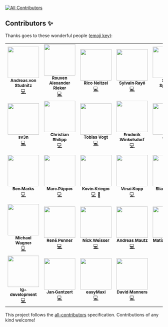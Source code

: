 
<!-- ALL-CONTRIBUTORS-BADGE:START - Do not remove or modify this section -->
[![All Contributors](https://img.shields.io/badge/all_contributors-32-orange.svg?style=flat-square)](#contributors-)
<!-- ALL-CONTRIBUTORS-BADGE:END -->
## Contributors ✨

Thanks goes to these wonderful people ([emoji key](https://allcontributors.org/docs/en/emoji-key)):

<!-- ALL-CONTRIBUTORS-LIST:START - Do not remove or modify this section -->
<!-- prettier-ignore-start -->
<!-- markdownlint-disable -->
<table>
  <tr>
    <td align="center"><a href="http://www.integer-net.de/agentur/andreas-von-studnitz/"><img src="https://avatars1.githubusercontent.com/u/662059?v=4" width="100px;" alt=""/><br /><sub><b>Andreas von Studnitz</b></sub></a><br /><a href="https://github.com/firegento/firegento-magesetup/commits?author=avstudnitz" title="Code">💻</a></td>
    <td align="center"><a href="https://rouven.io/"><img src="https://avatars3.githubusercontent.com/u/393419?v=4" width="100px;" alt=""/><br /><sub><b>Rouven Alexander Rieker</b></sub></a><br /><a href="https://github.com/firegento/firegento-magesetup/commits?author=therouv" title="Code">💻</a></td>
    <td align="center"><a href="http://www.riconeitzel.de/"><img src="https://avatars2.githubusercontent.com/u/930706?v=4" width="100px;" alt=""/><br /><sub><b>Rico Neitzel</b></sub></a><br /><a href="https://github.com/firegento/firegento-magesetup/commits?author=riconeitzel" title="Code">💻</a></td>
    <td align="center"><a href="https://www.diglin.com/"><img src="https://avatars2.githubusercontent.com/u/1337461?v=4" width="100px;" alt=""/><br /><sub><b>Sylvain Rayé</b></sub></a><br /><a href="https://github.com/firegento/firegento-magesetup/commits?author=sylvainraye" title="Code">💻</a></td>
    <td align="center"><a href="https://www.simonsprankel.com/"><img src="https://avatars1.githubusercontent.com/u/930199?v=4" width="100px;" alt=""/><br /><sub><b>Simon Sprankel</b></sub></a><br /><a href="https://github.com/firegento/firegento-magesetup/commits?author=sprankhub" title="Code">💻</a></td>
    <td align="center"><a href="http://www.fabian-blechschmidt.de/"><img src="https://avatars1.githubusercontent.com/u/379680?v=4" width="100px;" alt=""/><br /><sub><b>Fabian Blechschmidt</b></sub></a><br /><a href="https://github.com/firegento/firegento-magesetup/commits?author=Schrank" title="Code">💻</a></td>
    <td align="center"><a href="http://www.mage-profis.de/"><img src="https://avatars0.githubusercontent.com/u/710748?v=4" width="100px;" alt=""/><br /><sub><b>Mathis Klooß</b></sub></a><br /><a href="https://github.com/firegento/firegento-magesetup/commits?author=mklooss" title="Code">💻</a></td>
  </tr>
  <tr>
    <td align="center"><a href="https://magento.stackexchange.com/users/46249/sv3n"><img src="https://avatars1.githubusercontent.com/u/5022236?v=4" width="100px;" alt=""/><br /><sub><b>sv3n</b></sub></a><br /><a href="https://github.com/firegento/firegento-magesetup/commits?author=sreichel" title="Code">💻</a></td>
    <td align="center"><a href="https://github.com/cphilipp"><img src="https://avatars1.githubusercontent.com/u/2188398?v=4" width="100px;" alt=""/><br /><sub><b>Christian Philipp</b></sub></a><br /><a href="https://github.com/firegento/firegento-magesetup/commits?author=cphilipp" title="Code">💻</a></td>
    <td align="center"><a href="http://www.webguys.de/"><img src="https://avatars1.githubusercontent.com/u/940631?v=4" width="100px;" alt=""/><br /><sub><b>Tobias Vogt</b></sub></a><br /><a href="https://github.com/firegento/firegento-magesetup/commits?author=tobi-pb" title="Code">💻</a></td>
    <td align="center"><a href="https://github.com/winkelsdorf"><img src="https://avatars0.githubusercontent.com/u/1413291?v=4" width="100px;" alt=""/><br /><sub><b>Frederik Winkelsdorf</b></sub></a><br /><a href="https://github.com/firegento/firegento-magesetup/commits?author=winkelsdorf" title="Code">💻</a></td>
    <td align="center"><a href="https://twitter.com/sirawesome_"><img src="https://avatars3.githubusercontent.com/u/2085721?v=4" width="100px;" alt=""/><br /><sub><b>Julian</b></sub></a><br /><a href="https://github.com/firegento/firegento-magesetup/commits?author=jwittorf" title="Code">💻</a></td>
    <td align="center"><a href="http://www.multichannelsystems.com/"><img src="https://avatars3.githubusercontent.com/u/1866724?v=4" width="100px;" alt=""/><br /><sub><b>Martin Grossmann</b></sub></a><br /><a href="https://github.com/firegento/firegento-magesetup/commits?author=grossmann" title="Code">💻</a></td>
    <td align="center"><a href="https://www.gerhard-fobe.de/"><img src="https://avatars3.githubusercontent.com/u/1615283?v=4" width="100px;" alt=""/><br /><sub><b>Gerhard Fobe</b></sub></a><br /><a href="https://github.com/firegento/firegento-magesetup/commits?author=gfobe" title="Code">💻</a></td>
  </tr>
  <tr>
    <td align="center"><a href="http://twitter.com/benmarks"><img src="https://avatars1.githubusercontent.com/u/2141138?v=4" width="100px;" alt=""/><br /><sub><b>Ben Marks</b></sub></a><br /><a href="https://github.com/firegento/firegento-magesetup/commits?author=benmarks" title="Code">💻</a></td>
    <td align="center"><a href="https://www.paepper.com/"><img src="https://avatars0.githubusercontent.com/u/4135790?v=4" width="100px;" alt=""/><br /><sub><b>Marc Päpper</b></sub></a><br /><a href="https://github.com/firegento/firegento-magesetup/commits?author=mpaepper" title="Code">💻</a></td>
    <td align="center"><a href="https://github.com/kkrieger85"><img src="https://avatars2.githubusercontent.com/u/4435523?v=4" width="100px;" alt=""/><br /><sub><b>Kevin Krieger</b></sub></a><br /><a href="https://github.com/firegento/firegento-magesetup/commits?author=kkrieger85" title="Code">💻</a> <a href="https://github.com/firegento/firegento-magesetup/commits?author=kkrieger85" title="Documentation">📖</a></td>
    <td align="center"><a href="http://vinaikopp.com/"><img src="https://avatars0.githubusercontent.com/u/72463?v=4" width="100px;" alt=""/><br /><sub><b>Vinai Kopp</b></sub></a><br /><a href="https://github.com/firegento/firegento-magesetup/commits?author=Vinai" title="Code">💻</a></td>
    <td align="center"><a href="https://github.com/EliasKotlyar"><img src="https://avatars0.githubusercontent.com/u/9529505?v=4" width="100px;" alt=""/><br /><sub><b>Elias Kotlyar</b></sub></a><br /><a href="https://github.com/firegento/firegento-magesetup/commits?author=EliasKotlyar" title="Code">💻</a></td>
    <td align="center"><a href="https://github.com/tkn98"><img src="https://avatars2.githubusercontent.com/u/10513307?v=4" width="100px;" alt=""/><br /><sub><b>Tom Klingenberg</b></sub></a><br /><a href="https://github.com/firegento/firegento-magesetup/commits?author=tkn98" title="Code">💻</a></td>
    <td align="center"><a href="https://github.com/skrollme"><img src="https://avatars2.githubusercontent.com/u/1336659?v=4" width="100px;" alt=""/><br /><sub><b>Sebastian K</b></sub></a><br /><a href="https://github.com/firegento/firegento-magesetup/commits?author=skrollme" title="Code">💻</a></td>
  </tr>
  <tr>
    <td align="center"><a href="http://solidbox.de/"><img src="https://avatars1.githubusercontent.com/u/5131653?v=4" width="100px;" alt=""/><br /><sub><b>Michael Wagner</b></sub></a><br /><a href="https://github.com/firegento/firegento-magesetup/commits?author=rengaw83" title="Code">💻</a></td>
    <td align="center"><a href="https://wambo-agency.com/"><img src="https://avatars2.githubusercontent.com/u/98465?v=4" width="100px;" alt=""/><br /><sub><b>René Penner</b></sub></a><br /><a href="https://github.com/firegento/firegento-magesetup/commits?author=renepenner" title="Code">💻</a></td>
    <td align="center"><a href="https://www.openstream.ch/"><img src="https://avatars2.githubusercontent.com/u/58966?v=4" width="100px;" alt=""/><br /><sub><b>Nick Weisser</b></sub></a><br /><a href="https://github.com/firegento/firegento-magesetup/commits?author=nickw108" title="Code">💻</a></td>
    <td align="center"><a href="https://webvisum.de/"><img src="https://avatars2.githubusercontent.com/u/12797503?v=4" width="100px;" alt=""/><br /><sub><b>Andreas Mautz</b></sub></a><br /><a href="https://github.com/firegento/firegento-magesetup/commits?author=mautz-et-tong" title="Code">💻</a></td>
    <td align="center"><a href="http://www.magento-saigon.com/"><img src="https://avatars1.githubusercontent.com/u/261406?v=4" width="100px;" alt=""/><br /><sub><b>Matias Orlando</b></sub></a><br /><a href="https://github.com/firegento/firegento-magesetup/commits?author=matiaso" title="Code">💻</a></td>
    <td align="center"><a href="https://github.com/mam08ixo"><img src="https://avatars0.githubusercontent.com/u/1771622?v=4" width="100px;" alt=""/><br /><sub><b>Christoph Aßmann</b></sub></a><br /><a href="https://github.com/firegento/firegento-magesetup/commits?author=mam08ixo" title="Code">💻</a></td>
    <td align="center"><a href="https://mkleine.de/"><img src="https://avatars2.githubusercontent.com/u/1959049?v=4" width="100px;" alt=""/><br /><sub><b>Matthias Kleine</b></sub></a><br /><a href="https://github.com/firegento/firegento-magesetup/commits?author=klein0r" title="Code">💻</a></td>
  </tr>
  <tr>
    <td align="center"><a href="https://github.com/LG-Development"><img src="https://avatars3.githubusercontent.com/u/13308681?v=4" width="100px;" alt=""/><br /><sub><b>lg-development</b></sub></a><br /><a href="https://github.com/firegento/firegento-magesetup/commits?author=LG-Development" title="Code">💻</a></td>
    <td align="center"><a href="https://github.com/jg-development"><img src="https://avatars1.githubusercontent.com/u/6112739?v=4" width="100px;" alt=""/><br /><sub><b>Jan Gantzert</b></sub></a><br /><a href="https://github.com/firegento/firegento-magesetup/commits?author=jg-development" title="Code">💻</a></td>
    <td align="center"><a href="https://github.com/easyMaxi"><img src="https://avatars3.githubusercontent.com/u/965733?v=4" width="100px;" alt=""/><br /><sub><b>easyMaxi</b></sub></a><br /><a href="https://github.com/firegento/firegento-magesetup/commits?author=easyMaxi" title="Code">💻</a></td>
    <td align="center"><a href="http://davidmanners.de/"><img src="https://avatars2.githubusercontent.com/u/1572836?v=4" width="100px;" alt=""/><br /><sub><b>David Manners</b></sub></a><br /><a href="https://github.com/firegento/firegento-magesetup/commits?author=dmanners" title="Code">💻</a></td>
  </tr>
</table>

<!-- markdownlint-enable -->
<!-- prettier-ignore-end -->
<!-- ALL-CONTRIBUTORS-LIST:END -->

This project follows the [all-contributors](https://github.com/all-contributors/all-contributors) specification. Contributions of any kind welcome!